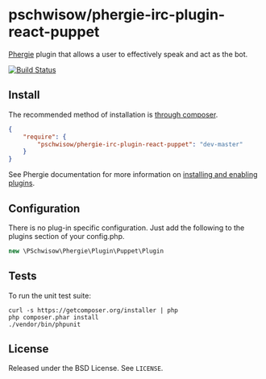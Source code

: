 # pschwisow/phergie-irc-plugin-react-puppet

[Phergie](http://github.com/phergie/phergie-irc-bot-react/) plugin that allows a user to effectively speak and act as the bot.

[![Build Status](https://secure.travis-ci.org/PSchwisow/phergie-irc-plugin-react-puppet.png?branch=master)](http://travis-ci.org/PSchwisow/phergie-irc-plugin-react-puppet)

## Install

The recommended method of installation is [through composer](http://getcomposer.org).

```JSON
{
    "require": {
        "pschwisow/phergie-irc-plugin-react-puppet": "dev-master"
    }
}
```

See Phergie documentation for more information on
[installing and enabling plugins](https://github.com/phergie/phergie-irc-bot-react/wiki/Usage#plugins).

## Configuration

There is no plug-in specific configuration. Just add the following to the plugins section of your config.php.

```php
new \PSchwisow\Phergie\Plugin\Puppet\Plugin
```

## Tests

To run the unit test suite:

```
curl -s https://getcomposer.org/installer | php
php composer.phar install
./vendor/bin/phpunit
```

## License

Released under the BSD License. See `LICENSE`.
